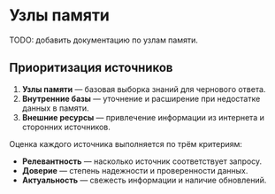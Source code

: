 # Узлы памяти

TODO: добавить документацию по узлам памяти.

## Приоритизация источников

1. **Узлы памяти** — базовая выборка знаний для чернового ответа.
2. **Внутренние базы** — уточнение и расширение при недостатке данных в памяти.
3. **Внешние ресурсы** — привлечение информации из интернета и сторонних источников.

Оценка каждого источника выполняется по трём критериям:

- **Релевантность** — насколько источник соответствует запросу.
- **Доверие** — степень надежности и проверенности данных.
- **Актуальность** — свежесть информации и наличие обновлений.

